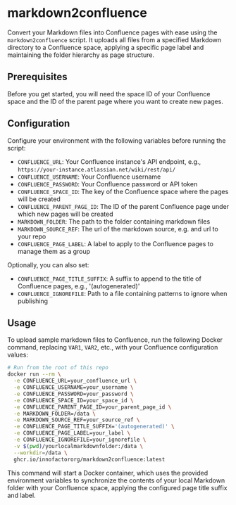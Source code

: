 # markdown2confluence

Convert your Markdown files into Confluence pages with ease using the `markdown2confluence` script. It uploads all files from a specified Markdown directory to a Confluence space, applying a specific page label and maintaining the folder hierarchy as page structure.

## Prerequisites

Before you get started, you will need the space ID of your Confluence space and the ID of the parent page where you want to create new pages.

## Configuration

Configure your environment with the following variables before running the script:

- `CONFLUENCE_URL`: Your Confluence instance's API endpoint, e.g., `https://your-instance.atlassian.net/wiki/rest/api/`
- `CONFLUENCE_USERNAME`: Your Confluence username
- `CONFLUENCE_PASSWORD`: Your Confluence password or API token
- `CONFLUENCE_SPACE_ID`: The key of the Confluence space where the pages will be created
- `CONFLUENCE_PARENT_PAGE_ID`: The ID of the parent Confluence page under which new pages will be created
- `MARKDOWN_FOLDER`: The path to the folder containing markdown files
- `MARKDOWN_SOURCE_REF`: The url of the markdown source, e.g. and url to your repo
- `CONFLUENCE_PAGE_LABEL`: A label to apply to the Confluence pages to manage them as a group

Optionally, you can also set:
- `CONFLUENCE_PAGE_TITLE_SUFFIX`: A suffix to append to the title of Confluence pages, e.g., '(autogenerated)'
- `CONFLUENCE_IGNOREFILE`: Path to a file containing patterns to ignore when publishing

## Usage

To upload sample markdown files to Confluence, run the following Docker command, replacing `VAR1`, `VAR2`, etc., with your Confluence configuration values:

```bash
# Run from the root of this repo
docker run --rm \
  -e CONFLUENCE_URL=your_confluence_url \
  -e CONFLUENCE_USERNAME=your_username \
  -e CONFLUENCE_PASSWORD=your_password \
  -e CONFLUENCE_SPACE_ID=your_space_id \
  -e CONFLUENCE_PARENT_PAGE_ID=your_parent_page_id \
  -e MARKDOWN_FOLDER=/data \
  -e MARKDOWN_SOURCE_REF=your_source_ref \
  -e CONFLUENCE_PAGE_TITLE_SUFFIX='(autogenerated)' \
  -e CONFLUENCE_PAGE_LABEL=your_label \
  -e CONFLUENCE_IGNOREFILE=your_ignorefile \
  -v $(pwd)/yourlocalmarkdownfolder:/data \
  --workdir=/data \
  ghcr.io/innofactororg/markdown2confluence:latest
```

This command will start a Docker container, which uses the provided environment variables to synchronize the contents of your local Markdown folder with your Confluence space, applying the configured page title suffix and label.
